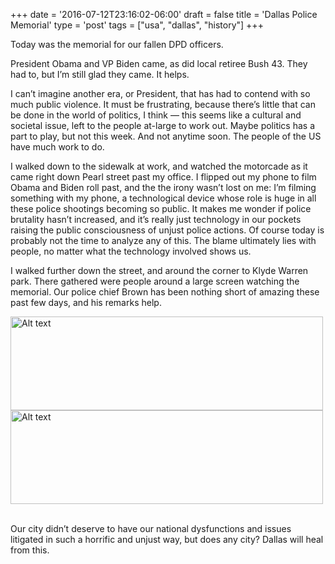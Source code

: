 +++
date = '2016-07-12T23:16:02-06:00'
draft = false
title = 'Dallas Police Memorial'
type = 'post'
tags = ["usa", "dallas", "history"]
+++

Today was the memorial for our fallen DPD officers.<br />

President Obama and VP Biden came, as did local retiree Bush 43. They had to, but I’m still glad they came. It helps.<br />

I can’t imagine another era, or President, that has had to contend with so much public violence. It must be frustrating, because there’s little that can be done in the world of politics, I think — this seems like a cultural and societal issue, left to the people at-large to work out. Maybe politics has a part to play, but not this week. And not anytime soon. The people of the US have much work to do.<br />

I walked down to the sidewalk at work, and watched the motorcade as it came right down Pearl street past my office. I flipped out my phone to film Obama and Biden roll past, and the the irony wasn’t lost on me: I’m filming something with my phone, a technological device whose role is huge in all these police shootings becoming so public. It makes me wonder if police brutality hasn’t increased, and it’s really just technology in our pockets raising the public consciousness of unjust police actions. Of course today is probably not the time to analyze any of this. The blame ultimately lies with people, no matter what the technology involved shows us.<br />

I walked further down the street, and around the corner to Klyde Warren park. There gathered were people around a large screen watching the memorial. Our police chief Brown has been nothing short of amazing these past few days, and his remarks help.<br />

<div class="image-row">
<img src="https://julianwest.me/Blog/posts/2016/Dallas-Police-Memorial/memorial1.jpeg" alt="Alt text" width="500" height="150">
<img src="https://julianwest.me/Blog/posts/2016/Dallas-Police-Memorial/memorial2.jpeg" alt="Alt text" width="500" height="150">
</div>
<br />

Our city didn’t deserve to have our national dysfunctions and issues litigated in such a horrific and unjust way, but does any city? Dallas will heal from this.
